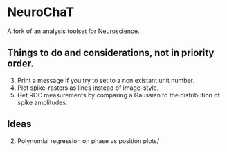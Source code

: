 # NeuroChaT

A fork of an analysis toolset for Neuroscience.

## Things to do and considerations, not in priority order.

3. Print a message if you try to set to a non existant unit number.
4. Plot spike-rasters as lines instead of image-style.
5. Get ROC measurements by comparing a Gaussian to the distribution of spike amplitudes.

## Ideas

2. Polynomial regression on phase vs position plots/
